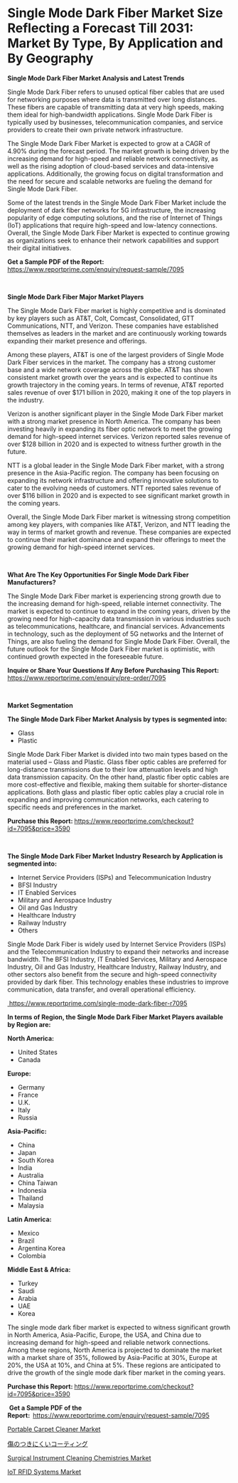 <p><h1>Single Mode Dark Fiber Market Size Reflecting a Forecast Till 2031: Market By Type, By Application and By Geography</h1></p><p><strong>Single Mode Dark Fiber Market Analysis and Latest Trends</strong></p>
<p><p>Single Mode Dark Fiber refers to unused optical fiber cables that are used for networking purposes where data is transmitted over long distances. These fibers are capable of transmitting data at very high speeds, making them ideal for high-bandwidth applications. Single Mode Dark Fiber is typically used by businesses, telecommunication companies, and service providers to create their own private network infrastructure.</p><p>The Single Mode Dark Fiber Market is expected to grow at a CAGR of 4.90% during the forecast period. The market growth is being driven by the increasing demand for high-speed and reliable network connectivity, as well as the rising adoption of cloud-based services and data-intensive applications. Additionally, the growing focus on digital transformation and the need for secure and scalable networks are fueling the demand for Single Mode Dark Fiber.</p><p>Some of the latest trends in the Single Mode Dark Fiber Market include the deployment of dark fiber networks for 5G infrastructure, the increasing popularity of edge computing solutions, and the rise of Internet of Things (IoT) applications that require high-speed and low-latency connections. Overall, the Single Mode Dark Fiber Market is expected to continue growing as organizations seek to enhance their network capabilities and support their digital initiatives.</p></p>
<p><strong>Get a Sample PDF of the Report:&nbsp;</strong> <a href="https://www.reportprime.com/enquiry/request-sample/7095">https://www.reportprime.com/enquiry/request-sample/7095</a></p>
<p>&nbsp;</p>
<p><strong>Single Mode Dark Fiber Major Market Players</strong></p>
<p><p>The Single Mode Dark Fiber market is highly competitive and is dominated by key players such as AT&T, Colt, Comcast, Consolidated, GTT Communications, NTT, and Verizon. These companies have established themselves as leaders in the market and are continuously working towards expanding their market presence and offerings.</p><p>Among these players, AT&T is one of the largest providers of Single Mode Dark Fiber services in the market. The company has a strong customer base and a wide network coverage across the globe. AT&T has shown consistent market growth over the years and is expected to continue its growth trajectory in the coming years. In terms of revenue, AT&T reported sales revenue of over $171 billion in 2020, making it one of the top players in the industry.</p><p>Verizon is another significant player in the Single Mode Dark Fiber market with a strong market presence in North America. The company has been investing heavily in expanding its fiber optic network to meet the growing demand for high-speed internet services. Verizon reported sales revenue of over $128 billion in 2020 and is expected to witness further growth in the future.</p><p>NTT is a global leader in the Single Mode Dark Fiber market, with a strong presence in the Asia-Pacific region. The company has been focusing on expanding its network infrastructure and offering innovative solutions to cater to the evolving needs of customers. NTT reported sales revenue of over $116 billion in 2020 and is expected to see significant market growth in the coming years.</p><p>Overall, the Single Mode Dark Fiber market is witnessing strong competition among key players, with companies like AT&T, Verizon, and NTT leading the way in terms of market growth and revenue. These companies are expected to continue their market dominance and expand their offerings to meet the growing demand for high-speed internet services.</p></p>
<p>&nbsp;</p>
<p><strong>What Are The Key Opportunities For Single Mode Dark Fiber Manufacturers?</strong></p>
<p><p>The Single Mode Dark Fiber market is experiencing strong growth due to the increasing demand for high-speed, reliable internet connectivity. The market is expected to continue to expand in the coming years, driven by the growing need for high-capacity data transmission in various industries such as telecommunications, healthcare, and financial services. Advancements in technology, such as the deployment of 5G networks and the Internet of Things, are also fueling the demand for Single Mode Dark Fiber. Overall, the future outlook for the Single Mode Dark Fiber market is optimistic, with continued growth expected in the foreseeable future.</p></p>
<p><strong>Inquire or Share Your Questions If Any Before Purchasing This Report:</strong> <a href="https://www.reportprime.com/enquiry/pre-order/7095">https://www.reportprime.com/enquiry/pre-order/7095</a></p>
<p>&nbsp;</p>
<p><strong>Market Segmentation</strong></p>
<p><strong>The Single Mode Dark Fiber Market Analysis by types is segmented into:</strong></p>
<p><ul><li>Glass</li><li>Plastic</li></ul></p>
<p><p>Single Mode Dark Fiber Market is divided into two main types based on the material used – Glass and Plastic. Glass fiber optic cables are preferred for long-distance transmissions due to their low attenuation levels and high data transmission capacity. On the other hand, plastic fiber optic cables are more cost-effective and flexible, making them suitable for shorter-distance applications. Both glass and plastic fiber optic cables play a crucial role in expanding and improving communication networks, each catering to specific needs and preferences in the market.</p></p>
<p><strong>Purchase this Report:&nbsp;</strong><a href="https://www.reportprime.com/checkout?id=7095&price=3590">https://www.reportprime.com/checkout?id=7095&price=3590</a></p>
<p>&nbsp;</p>
<p><strong>The Single Mode Dark Fiber Market Industry Research by Application is segmented into:</strong></p>
<p><ul><li>Internet Service Providers (ISPs) and Telecommunication Industry</li><li>BFSI Industry</li><li>IT Enabled Services</li><li>Military and Aerospace Industry</li><li>Oil and Gas Industry</li><li>Healthcare Industry</li><li>Railway Industry</li><li>Others</li></ul></p>
<p><p>Single Mode Dark Fiber is widely used by Internet Service Providers (ISPs) and the Telecommunication Industry to expand their networks and increase bandwidth. The BFSI Industry, IT Enabled Services, Military and Aerospace Industry, Oil and Gas Industry, Healthcare Industry, Railway Industry, and other sectors also benefit from the secure and high-speed connectivity provided by dark fiber. This technology enables these industries to improve communication, data transfer, and overall operational efficiency.</p></p>
<p><a href="https://www.reportprime.com/single-mode-dark-fiber-r7095">&nbsp;https://www.reportprime.com/single-mode-dark-fiber-r7095</a></p>
<p><strong>In terms of Region, the Single Mode Dark Fiber Market Players available by Region are:</strong></p>
<p>
    <p> <strong> North America: </strong>
        <ul>
            <li>United States</li>
            <li>Canada</li>
        </ul>
        </p> 
    <p> <strong> Europe: </strong>
        <ul>
            <li>Germany</li>
            <li>France</li>
            <li>U.K.</li>
            <li>Italy</li>
            <li>Russia</li>
        </ul>
        </p> 
    <p> <strong> Asia-Pacific: </strong>
        <ul>
            <li>China</li>
            <li>Japan</li>
            <li>South Korea</li>
            <li>India</li>
            <li>Australia</li>
            <li>China Taiwan</li>
            <li>Indonesia</li>
            <li>Thailand</li>
            <li>Malaysia</li>
        </ul>
        </p> 
    <p> <strong> Latin America: </strong>
        <ul>
            <li>Mexico</li>
            <li>Brazil</li>
            <li>Argentina Korea</li>
            <li>Colombia</li>
        </ul>
        </p> 
    <p> <strong> Middle East & Africa: </strong>
        <ul>
            <li>Turkey</li>
            <li>Saudi</li>
            <li>Arabia</li>
            <li>UAE</li>
            <li>Korea</li>
        </ul>
    </p>
    </p>
<p><p>The single mode dark fiber market is expected to witness significant growth in North America, Asia-Pacific, Europe, the USA, and China due to increasing demand for high-speed and reliable network connections. Among these regions, North America is projected to dominate the market with a market share of 35%, followed by Asia-Pacific at 30%, Europe at 20%, the USA at 10%, and China at 5%. These regions are anticipated to drive the growth of the single mode dark fiber market in the coming years.</p></p>
<p><strong>Purchase this Report: </strong><a href="https://www.reportprime.com/checkout?id=7095&price=3590">https://www.reportprime.com/checkout?id=7095&price=3590</a></p>
<p>&nbsp;<strong>Get a Sample PDF of the Report:&nbsp;&nbsp;</strong><a href="https://www.reportprime.com/enquiry/request-sample/7095">https://www.reportprime.com/enquiry/request-sample/7095</a></p>
<p><strong></strong></p>
<p><p><a href="https://www.linkedin.com/pulse/portable-carpet-cleaner-market-research-report-its-history-forecast-zqbxe?trackingId=8xO%2B9Jcld5QOp81MNI%2BKww%3D%3D">Portable Carpet Cleaner Market</a></p><p><a href="https://github.com/DanykaKilback/Market-Research-Report-List-1/blob/main/192412475919.md">傷のつきにくいコーティング</a></p><p><a href="https://www.linkedin.com/pulse/surgical-instrument-cleaning-chemistries-market-research-report-jddje?trackingId=sEdJSnzrsdX2sKNcILwJAQ%3D%3D">Surgical Instrument Cleaning Chemistries Market</a></p><p><a href="https://github.com/LibbySpencer2018/Market-Research-Report-List-1/blob/main/iot-rfid-systems-market.md">IoT RFID Systems Market</a></p></p>